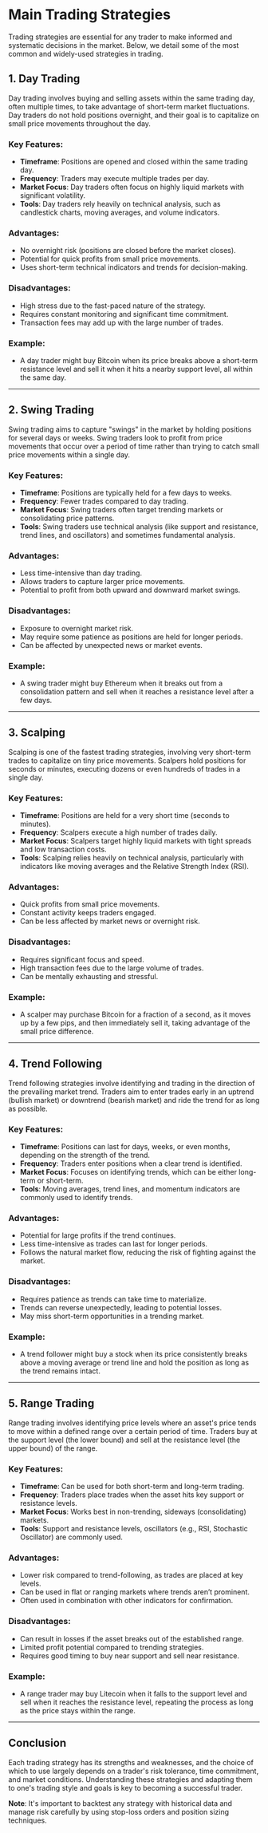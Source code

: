 # Main Trading Strategies

Trading strategies are essential for any trader to make informed and systematic decisions in the market. Below, we detail some of the most common and widely-used strategies in trading.

## 1. **Day Trading**

Day trading involves buying and selling assets within the same trading day, often multiple times, to take advantage of short-term market fluctuations. Day traders do not hold positions overnight, and their goal is to capitalize on small price movements throughout the day.

### Key Features:
- **Timeframe**: Positions are opened and closed within the same trading day.
- **Frequency**: Traders may execute multiple trades per day.
- **Market Focus**: Day traders often focus on highly liquid markets with significant volatility.
- **Tools**: Day traders rely heavily on technical analysis, such as candlestick charts, moving averages, and volume indicators.

### Advantages:
- No overnight risk (positions are closed before the market closes).
- Potential for quick profits from small price movements.
- Uses short-term technical indicators and trends for decision-making.

### Disadvantages:
- High stress due to the fast-paced nature of the strategy.
- Requires constant monitoring and significant time commitment.
- Transaction fees may add up with the large number of trades.

### Example:
- A day trader might buy Bitcoin when its price breaks above a short-term resistance level and sell it when it hits a nearby support level, all within the same day.

---

## 2. **Swing Trading**

Swing trading aims to capture "swings" in the market by holding positions for several days or weeks. Swing traders look to profit from price movements that occur over a period of time rather than trying to catch small price movements within a single day.

### Key Features:
- **Timeframe**: Positions are typically held for a few days to weeks.
- **Frequency**: Fewer trades compared to day trading.
- **Market Focus**: Swing traders often target trending markets or consolidating price patterns.
- **Tools**: Swing traders use technical analysis (like support and resistance, trend lines, and oscillators) and sometimes fundamental analysis.

### Advantages:
- Less time-intensive than day trading.
- Allows traders to capture larger price movements.
- Potential to profit from both upward and downward market swings.

### Disadvantages:
- Exposure to overnight market risk.
- May require some patience as positions are held for longer periods.
- Can be affected by unexpected news or market events.

### Example:
- A swing trader might buy Ethereum when it breaks out from a consolidation pattern and sell when it reaches a resistance level after a few days.

---

## 3. **Scalping**

Scalping is one of the fastest trading strategies, involving very short-term trades to capitalize on tiny price movements. Scalpers hold positions for seconds or minutes, executing dozens or even hundreds of trades in a single day.

### Key Features:
- **Timeframe**: Positions are held for a very short time (seconds to minutes).
- **Frequency**: Scalpers execute a high number of trades daily.
- **Market Focus**: Scalpers target highly liquid markets with tight spreads and low transaction costs.
- **Tools**: Scalping relies heavily on technical analysis, particularly with indicators like moving averages and the Relative Strength Index (RSI).

### Advantages:
- Quick profits from small price movements.
- Constant activity keeps traders engaged.
- Can be less affected by market news or overnight risk.

### Disadvantages:
- Requires significant focus and speed.
- High transaction fees due to the large volume of trades.
- Can be mentally exhausting and stressful.

### Example:
- A scalper may purchase Bitcoin for a fraction of a second, as it moves up by a few pips, and then immediately sell it, taking advantage of the small price difference.

---

## 4. **Trend Following**

Trend following strategies involve identifying and trading in the direction of the prevailing market trend. Traders aim to enter trades early in an uptrend (bullish market) or downtrend (bearish market) and ride the trend for as long as possible.

### Key Features:
- **Timeframe**: Positions can last for days, weeks, or even months, depending on the strength of the trend.
- **Frequency**: Traders enter positions when a clear trend is identified.
- **Market Focus**: Focuses on identifying trends, which can be either long-term or short-term.
- **Tools**: Moving averages, trend lines, and momentum indicators are commonly used to identify trends.

### Advantages:
- Potential for large profits if the trend continues.
- Less time-intensive as trades can last for longer periods.
- Follows the natural market flow, reducing the risk of fighting against the market.

### Disadvantages:
- Requires patience as trends can take time to materialize.
- Trends can reverse unexpectedly, leading to potential losses.
- May miss short-term opportunities in a trending market.

### Example:
- A trend follower might buy a stock when its price consistently breaks above a moving average or trend line and hold the position as long as the trend remains intact.

---

## 5. **Range Trading**

Range trading involves identifying price levels where an asset's price tends to move within a defined range over a certain period of time. Traders buy at the support level (the lower bound) and sell at the resistance level (the upper bound) of the range.

### Key Features:
- **Timeframe**: Can be used for both short-term and long-term trading.
- **Frequency**: Traders place trades when the asset hits key support or resistance levels.
- **Market Focus**: Works best in non-trending, sideways (consolidating) markets.
- **Tools**: Support and resistance levels, oscillators (e.g., RSI, Stochastic Oscillator) are commonly used.

### Advantages:
- Lower risk compared to trend-following, as trades are placed at key levels.
- Can be used in flat or ranging markets where trends aren’t prominent.
- Often used in combination with other indicators for confirmation.

### Disadvantages:
- Can result in losses if the asset breaks out of the established range.
- Limited profit potential compared to trending strategies.
- Requires good timing to buy near support and sell near resistance.

### Example:
- A range trader may buy Litecoin when it falls to the support level and sell when it reaches the resistance level, repeating the process as long as the price stays within the range.

---

## Conclusion

Each trading strategy has its strengths and weaknesses, and the choice of which to use largely depends on a trader's risk tolerance, time commitment, and market conditions. Understanding these strategies and adapting them to one's trading style and goals is key to becoming a successful trader.

**Note**: It's important to backtest any strategy with historical data and manage risk carefully by using stop-loss orders and position sizing techniques.
